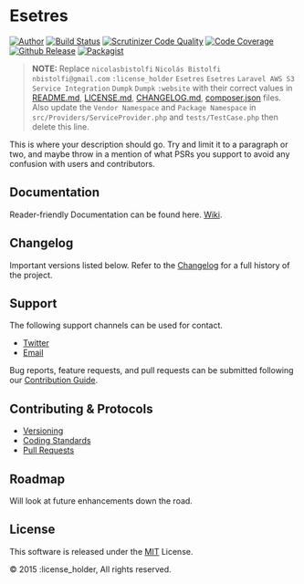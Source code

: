 # Esetres

[![Author](https://img.shields.io/badge/author-%40nicolasbistolfi-blue.svg)](https://twitter.com/nicolasbistolfi)
[![Build Status](https://scrutinizer-ci.com/g/Dumpk/dashboard/badges/build.png)](https://scrutinizer-ci.com/g/Dumpk/Esetres/build-status/)
[![Scrutinizer Code Quality](https://scrutinizer-ci.com/g/Dumpk/Esetres/badges/quality-score.png)](https://scrutinizer-ci.com/g/Dumpk/Esetres/)
[![Code Coverage](https://scrutinizer-ci.com/g/Dumpk/Esetres/badges/coverage.png)](https://scrutinizer-ci.com/g/Dumpk/Esetres/)
[![Github Release](https://img.shields.io/github/release/Dumpk/Esetres.svg)](https://github.com/Dumpk/Esetres)
[![Packagist](https://img.shields.io/packagist/l/Dumpk/Esetres.svg)](https://packagist.org/packages/Dumpk/Esetres)

> __NOTE:__ Replace `nicolasbistolfi` `Nicolás Bistolfi` `nbistolfi@gmail.com` `:license_holder` `Esetres` `Esetres` `Laravel AWS S3 Service Integration` `Dumpk` `Dumpk` `:website` with their correct values in [README.md](README.md), [LICENSE.md](LICENSE.md), [CHANGELOG.md](CHANGELOG.md), [composer.json](composer.json) files. Also update the `Vendor Namespace` and `Package Namespace` in `src/Providers/ServiceProvider.php` and `tests/TestCase.php` then delete this line.

This is where your description should go. Try and limit it to a paragraph or two, and maybe throw in a mention of what PSRs you support to avoid any confusion with users and contributors.

## Documentation

Reader-friendly Documentation can be found here. [Wiki](https://github.com/Dumpk/Esetres/wiki).

## Changelog

Important versions listed below. Refer to the [Changelog](CHANGELOG.md) for a full history of the project.

## Support

The following support channels can be used for contact.

- [Twitter](https://twitter.com/nicolasbistolfi)
- [Email](mailto:nbistolfi@gmail.com)

Bug reports, feature requests, and pull requests can be submitted following our [Contribution Guide](CONTRIBUTING.md).

## Contributing & Protocols

- [Versioning](CONTRIBUTING.md#versioning)
- [Coding Standards](CONTRIBUTING.md#coding-standards)
- [Pull Requests](CONTRIBUTING.md#pull-requests)

## Roadmap

Will look at future enhancements down the road.

## License

This software is released under the [MIT](LICENSE.md) License.

&copy; 2015 :license_holder, All rights reserved.
